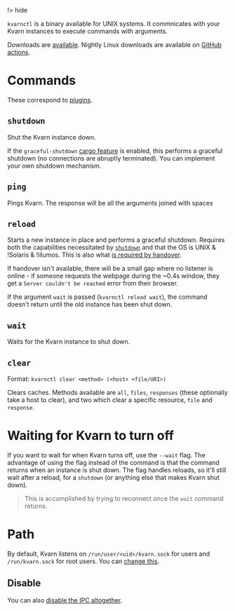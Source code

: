 !> hide

<head>
    <title>kvarnctl</title>
    <meta name="permalinks" content="not-titles"> <!-- part of JS on icelk.dev & kvarn.org, options: disabled|enabled|not-titles -->
    <meta name="description" content="Communication with Kvarn from the command line.">
</head>

`kvarnctl` is a binary available for UNIX systems. It commnicates with your
Kvarn instances to execute commands with arguments.

Downloads are [available](https://github.com/Icelk/moella/releases/). Nightly
Linux downloads are available on
[GitHub actions](https://github.com/Icelk/kvarn/actions/workflows/kvarnctl.yml).

# Commands

These correspond to [plugins](https://doc.kvarn.org/kvarn/ctl/index.html).

## `shutdown`

Shut the Kvarn instance down.

If the `graceful-shutdown` [cargo feature](/cargo-features.) is enabled, this
performs a graceful shutdown (no connections are abruptly terminated). You can
implement your own shutdown mechanism.

## `ping`

Pings Kvarn. The response will be all the arguments joined with spaces

## `reload`

Starts a new instance in place and performs a graceful shutdown. Requires both
the capabilities necessitated by [`shutdown`](#shutdown) and that the OS is UNIX
& !Solaris & !illumos. This is also what
[is required by handover](/shutdown-handover.#handover).

If handover isn't available, there will be a small gap where no listener is
online - if someone requests the webpage during the ~0.4s window, they get a
`Server couldn't be reached` error from their browser.

If the argument `wait` is passed (`kvarnctl reload wait`), the command doesn't
return until the old instance has been shut down.

## `wait`

Waits for the Kvarn instance to shut down.

## `clear`

Format: `kvarnctl clear <method> (<host> <file/URI>)`

Clears caches. Methods available are `all`, `files`, `responses` (these
optionally take a host to clear), and two which clear a specific resource,
`file` and `response`.

# Waiting for Kvarn to turn off

If you want to wait for when Kvarn turns off, use the `--wait` flag. The
advantage of using the flag instead of the command is that the command returns
when an instance is shut down. The flag handles reloads, so it'll still wait
after a reload, for a `shutdown` (or anything else that makes Kvarn shut down).

> This is accomplished by trying to reconnect once the `wait` command returns.

# Path

By default, Kvarn listens on `/run/user/<uid>/kvarn.sock` for users and
`/run/kvarn.sock` for root users. You can
[change this](https://doc.kvarn.org/kvarn/struct.RunConfig.html#method.set_ctl_path).

## Disable

You can also
[disable the IPC altogether](https://doc.kvarn.org/kvarn/struct.RunConfig.html#method.disable_ctl).
